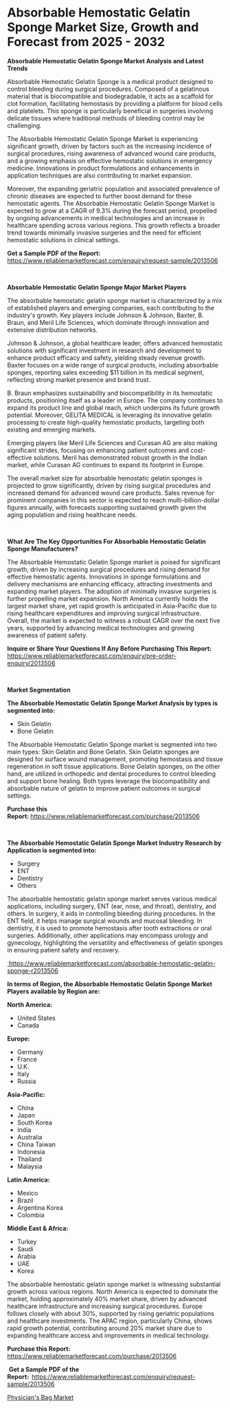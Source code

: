 <p><h1>Absorbable Hemostatic Gelatin Sponge Market Size, Growth and Forecast from 2025 - 2032</h1></p><p><strong>Absorbable Hemostatic Gelatin Sponge Market Analysis and Latest Trends</strong></p>
<p><p>Absorbable Hemostatic Gelatin Sponge is a medical product designed to control bleeding during surgical procedures. Composed of a gelatinous material that is biocompatible and biodegradable, it acts as a scaffold for clot formation, facilitating hemostasis by providing a platform for blood cells and platelets. This sponge is particularly beneficial in surgeries involving delicate tissues where traditional methods of bleeding control may be challenging.</p><p>The Absorbable Hemostatic Gelatin Sponge Market is experiencing significant growth, driven by factors such as the increasing incidence of surgical procedures, rising awareness of advanced wound care products, and a growing emphasis on effective hemostatic solutions in emergency medicine. Innovations in product formulations and enhancements in application techniques are also contributing to market expansion. </p><p>Moreover, the expanding geriatric population and associated prevalence of chronic diseases are expected to further boost demand for these hemostatic agents. The Absorbable Hemostatic Gelatin Sponge Market is expected to grow at a CAGR of 9.3% during the forecast period, propelled by ongoing advancements in medical technologies and an increase in healthcare spending across various regions. This growth reflects a broader trend towards minimally invasive surgeries and the need for efficient hemostatic solutions in clinical settings.</p></p>
<p><strong>Get a Sample PDF of the Report:&nbsp;</strong> <a href="https://www.reliablemarketforecast.com/enquiry/request-sample/2013506?utm_campaign=2721&utm_medium=2&utm_source=Github&utm_content=ia&utm_term=04032025&utm_id=absorbable-hemostatic-gelatin-sponge">https://www.reliablemarketforecast.com/enquiry/request-sample/2013506</a></p>
<p>&nbsp;</p>
<p><strong>Absorbable Hemostatic Gelatin Sponge Major Market Players</strong></p>
<p><p>The absorbable hemostatic gelatin sponge market is characterized by a mix of established players and emerging companies, each contributing to the industry's growth. Key players include Johnson & Johnson, Baxter, B. Braun, and Meril Life Sciences, which dominate through innovation and extensive distribution networks.</p><p>Johnson & Johnson, a global healthcare leader, offers advanced hemostatic solutions with significant investment in research and development to enhance product efficacy and safety, yielding steady revenue growth. Baxter focuses on a wide range of surgical products, including absorbable sponges, reporting sales exceeding $11 billion in its medical segment, reflecting strong market presence and brand trust.</p><p>B. Braun emphasizes sustainability and biocompatibility in its hemostatic products, positioning itself as a leader in Europe. The company continues to expand its product line and global reach, which underpins its future growth potential. Moreover, GELITA MEDICAL is leveraging its innovative gelatin processing to create high-quality hemostatic products, targeting both existing and emerging markets. </p><p>Emerging players like Meril Life Sciences and Curasan AG are also making significant strides, focusing on enhancing patient outcomes and cost-effective solutions. Meril has demonstrated robust growth in the Indian market, while Curasan AG continues to expand its footprint in Europe.</p><p>The overall market size for absorbable hemostatic gelatin sponges is projected to grow significantly, driven by rising surgical procedures and increased demand for advanced wound care products. Sales revenue for prominent companies in this sector is expected to reach multi-billion-dollar figures annually, with forecasts supporting sustained growth given the aging population and rising healthcare needs.</p></p>
<p>&nbsp;</p>
<p><strong>What Are The Key Opportunities For Absorbable Hemostatic Gelatin Sponge Manufacturers?</strong></p>
<p><p>The Absorbable Hemostatic Gelatin Sponge market is poised for significant growth, driven by increasing surgical procedures and rising demand for effective hemostatic agents. Innovations in sponge formulations and delivery mechanisms are enhancing efficacy, attracting investments and expanding market players. The adoption of minimally invasive surgeries is further propelling market expansion. North America currently holds the largest market share, yet rapid growth is anticipated in Asia-Pacific due to rising healthcare expenditures and improving surgical infrastructure. Overall, the market is expected to witness a robust CAGR over the next five years, supported by advancing medical technologies and growing awareness of patient safety.</p></p>
<p><strong>Inquire or Share Your Questions If Any Before Purchasing This Report:</strong> <a href="https://www.reliablemarketforecast.com/enquiry/pre-order-enquiry/2013506?utm_campaign=2721&utm_medium=2&utm_source=Github&utm_content=ia&utm_term=04032025&utm_id=absorbable-hemostatic-gelatin-sponge">https://www.reliablemarketforecast.com/enquiry/pre-order-enquiry/2013506</a></p>
<p>&nbsp;</p>
<p><strong>Market Segmentation</strong></p>
<p><strong>The Absorbable Hemostatic Gelatin Sponge Market Analysis by types is segmented into:</strong></p>
<p><ul><li>Skin Gelatin</li><li>Bone Gelatin</li></ul></p>
<p><p>The Absorbable Hemostatic Gelatin Sponge market is segmented into two main types: Skin Gelatin and Bone Gelatin. Skin Gelatin sponges are designed for surface wound management, promoting hemostasis and tissue regeneration in soft tissue applications. Bone Gelatin sponges, on the other hand, are utilized in orthopedic and dental procedures to control bleeding and support bone healing. Both types leverage the biocompatibility and absorbable nature of gelatin to improve patient outcomes in surgical settings.</p></p>
<p><strong>Purchase this Report:&nbsp;</strong><a href="https://www.reliablemarketforecast.com/purchase/2013506?utm_campaign=2721&utm_medium=2&utm_source=Github&utm_content=ia&utm_term=04032025&utm_id=absorbable-hemostatic-gelatin-sponge">https://www.reliablemarketforecast.com/purchase/2013506</a></p>
<p>&nbsp;</p>
<p><strong>The Absorbable Hemostatic Gelatin Sponge Market Industry Research by Application is segmented into:</strong></p>
<p><ul><li>Surgery</li><li>ENT</li><li>Dentistry</li><li>Others</li></ul></p>
<p><p>The absorbable hemostatic gelatin sponge market serves various medical applications, including surgery, ENT (ear, nose, and throat), dentistry, and others. In surgery, it aids in controlling bleeding during procedures. In the ENT field, it helps manage surgical wounds and mucosal bleeding. In dentistry, it is used to promote hemostasis after tooth extractions or oral surgeries. Additionally, other applications may encompass urology and gynecology, highlighting the versatility and effectiveness of gelatin sponges in ensuring patient safety and recovery.</p></p>
<p><a href="https://www.reliablemarketforecast.com/absorbable-hemostatic-gelatin-sponge-r2013506?utm_campaign=2721&utm_medium=2&utm_source=Github&utm_content=ia&utm_term=04032025&utm_id=absorbable-hemostatic-gelatin-sponge">&nbsp;https://www.reliablemarketforecast.com/absorbable-hemostatic-gelatin-sponge-r2013506</a></p>
<p><strong>In terms of Region, the Absorbable Hemostatic Gelatin Sponge Market Players available by Region are:</strong></p>
<p>
    <p> <strong> North America: </strong>
        <ul>
            <li>United States</li>
            <li>Canada</li>
        </ul>
        </p> 
    <p> <strong> Europe: </strong>
        <ul>
            <li>Germany</li>
            <li>France</li>
            <li>U.K.</li>
            <li>Italy</li>
            <li>Russia</li>
        </ul>
        </p> 
    <p> <strong> Asia-Pacific: </strong>
        <ul>
            <li>China</li>
            <li>Japan</li>
            <li>South Korea</li>
            <li>India</li>
            <li>Australia</li>
            <li>China Taiwan</li>
            <li>Indonesia</li>
            <li>Thailand</li>
            <li>Malaysia</li>
        </ul>
        </p> 
    <p> <strong> Latin America: </strong>
        <ul>
            <li>Mexico</li>
            <li>Brazil</li>
            <li>Argentina Korea</li>
            <li>Colombia</li>
        </ul>
        </p> 
    <p> <strong> Middle East & Africa: </strong>
        <ul>
            <li>Turkey</li>
            <li>Saudi</li>
            <li>Arabia</li>
            <li>UAE</li>
            <li>Korea</li>
        </ul>
    </p>
    </p>
<p><p>The absorbable hemostatic gelatin sponge market is witnessing substantial growth across various regions. North America is expected to dominate the market, holding approximately 40% market share, driven by advanced healthcare infrastructure and increasing surgical procedures. Europe follows closely with about 30%, supported by rising geriatric populations and healthcare investments. The APAC region, particularly China, shows rapid growth potential, contributing around 20% market share due to expanding healthcare access and improvements in medical technology.</p></p>
<p><strong>Purchase this Report: </strong><a href="https://www.reliablemarketforecast.com/purchase/2013506?utm_campaign=2721&utm_medium=2&utm_source=Github&utm_content=ia&utm_term=04032025&utm_id=absorbable-hemostatic-gelatin-sponge">https://www.reliablemarketforecast.com/purchase/2013506</a></p>
<p>&nbsp;<strong>Get a Sample PDF of the Report:&nbsp;&nbsp;</strong><a href="https://www.reliablemarketforecast.com/enquiry/request-sample/2013506?utm_campaign=2721&utm_medium=2&utm_source=Github&utm_content=ia&utm_term=04032025&utm_id=absorbable-hemostatic-gelatin-sponge">https://www.reliablemarketforecast.com/enquiry/request-sample/2013506</a></p>
<p><strong></strong></p>
<p><p><a href="https://github.com/carendesrochers299/Market-Research-Report-List-1/blob/main/physicians-bag-market.md?utm_campaign=2721&utm_medium=2&utm_source=Github&utm_content=ia&utm_term=04032025&utm_id=absorbable-hemostatic-gelatin-sponge">Physician's Bag Market</a></p></p>